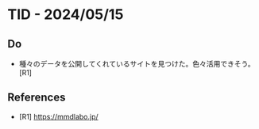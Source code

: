 # TID - 2024/05/15
<!--
## Learnings
- 
- 
-->


## Do
- 種々のデータを公開してくれているサイトを見つけた。色々活用できそう。[R1]


<!--
## Reflections & Insights
- 
- 
-->

<!--
## Plans for Tomorrow
- 
- 
-->

## References
- [R1] https://mmdlabo.jp/

